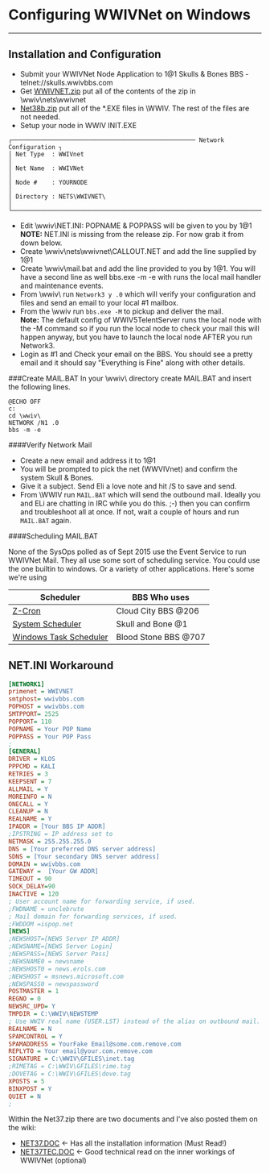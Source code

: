 # Configuring WWIVNet on Windows
***

## Installation and Configuration

* Submit your WWIVNet Node Application to 1@1 Skulls & Bones BBS - telnet://skulls.wwivbbs.com
* Get [WWIVNET.zip](http://wwivbbs.com/wwivnet/) put all of the contents of the zip in \wwiv\nets\wwivnet
* [Net38b.zip](http://www.wwiv.us/net38b3.zip) put all of the *.EXE files in \WWIV. The rest of the files are not needed.
* Setup your node in WWIV INIT.EXE
```
┌─────────────────────────────────────────────────── Network Configuration ┐
│ Net Type  : WWIVnet                                                      │
│ Net Name  : WWIVNet                                                      │
│ Node #    : YOURNODE                                                     │
│ Directory : NETS\WWIVNET\                                                │
└──────────────────────────────────────────────────────────────────────────┘
```
* Edit \wwiv\NET.INI: POPNAME & POPPASS will be given to you by 1@1  
**NOTE:** NET.INI is missing from the release zip. For now grab it from down below.
* Create \wwiv\nets\wwivnet\CALLOUT.NET and add the line supplied by 1@1
* Create \wwiv\mail.bat and add the line provided to you by 1@1. You will have a second line as well bbs.exe -m -e with runs the local mail handler and maintenance events.
* From \wwiv\ run ```Network3 y .0``` which will verify your configuration and files and send an email to your local #1 mailbox. 
* From the \wwiv run ```bbs.exe -M``` to pickup and deliver the mail.  
**Note:** The default config of WWIV5TelentServer runs the local node with the -M command so if you run the local node to check your mail this will happen anyway, but you have to launch the local node AFTER you run Network3.
* Login as #1 and Check your email on the BBS. You should see a pretty email and it should say "Everything is Fine" along with other details.

###Create MAIL.BAT
In your \wwiv\ directory create MAIL.BAT and insert the following lines.
```batch
@ECHO OFF
c:
cd \wwiv\
NETWORK /N1 .0
bbs -m -e
```

####Verify Network Mail
* Create a new email and address it to 1@1
* You will be prompted to pick the net (WWVIVnet) and confirm the system Skull & Bones.
* Give it a subject. Send Eli a love note and hit /S to save and send.
* From \WWIV run ```MAIL.BAT``` which will send the outbound mail. Ideally you and ELi are chatting in IRC while you do this. ;-) then you can confirm and troubleshoot all at once. If not, wait a couple of hours and run ```MAIL.BAT``` again.

####Scheduling MAIL.BAT

None of the SysOps polled as of Sept 2015 use the Event Service to run WWIVNet Mail. 
They all use some sort of scheduling service. You could use the one builtin to windows.
Or a variety of other applications. Here's some we're using

Scheduler | BBS Who uses 
--- | ----
[Z-Cron](http://www.z-cron.com/) | Cloud City BBS @206
[System Scheduler](http://www.splinterware.com/products/wincron.htm) | Skull and Bone @1
[Windows Task Scheduler](http://windows.microsoft.com/en-US/windows/schedule-task#1TC=windows-7) | Blood Stone BBS @707
## NET.INI Workaround
```INI
[NETWORK1]
primenet = WWIVNET
smtphost= wwivbbs.com
POPHOST = wwivbbs.com
SMTPPORT= 2525
POPPORT= 110
POPNAME = Your POP Name
POPPASS = Your POP Pass
;
[GENERAL]
DRIVER = KLOS          
PPPCMD = KALI
RETRIES = 3
KEEPSENT = 7
ALLMAIL = Y      
MOREINFO = N
ONECALL = Y
CLEANUP = N
REALNAME = Y
IPADDR = [Your BBS IP ADDR]
;IPSTRING = IP address set to
NETMASK = 255.255.255.0
DNS = [Your preferred DNS server address]
SDNS = [Your secondary DNS server address]
DOMAIN = wwivbbs.com
GATEWAY =  [Your GW ADDR]
TIMEOUT = 90
SOCK_DELAY=90
INACTIVE = 120
; User account name for forwarding service, if used.
;FWDNAME = unclebrute
; Mail domain for forwarding services, if used.
;FWDDOM =ispop.net
[NEWS]
;NEWSHOST=[NEWS Server IP ADDR]
;NEWSNAME=[NEWS Server Login]
;NEWSPASS=[NEWS Server Pass]
;NEWSNAME0 = newsname
;NEWSHOST0 = news.erols.com
;NEWSHOST = msnews.microsoft.com
;NEWSPASS0 = newspassword
POSTMASTER = 1
REGNO = 0
NEWSRC_UPD= Y
TMPDIR = C:\WWIV\NEWSTEMP
; Use WWIV real name (USER.LST) instead of the alias on outbound mail.
REALNAME = N
SPAMCONTROL = Y
SPAMADDRESS = YourFake Email@some.com.remove.com
REPLYTO = Your email@your.com.remove.com
SIGNATURE = C:\WWIV\GFILES\inet.tag
;RIMETAG = C:\WWIV\GFILES\rime.tag
;DOVETAG = C:\WWIV\GFILES\dove.tag
XPOSTS = 5
BINXPOST = Y
QUIET = N
;

```

Within the Net37.zip there are two documents and I've also posted them on the wiki:  

* [NET37.DOC](net37doc) <- Has all the installation information (Must Read!)
* [NET37TEC.DOC](net37tecdoc) <- Good technical read on the inner workings of WWIVNet (optional)
